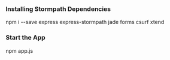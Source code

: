 ### Installing Stormpath Dependencies

npm i --save express express-stormpath jade forms csurf xtend

### Start the App

npm app.js